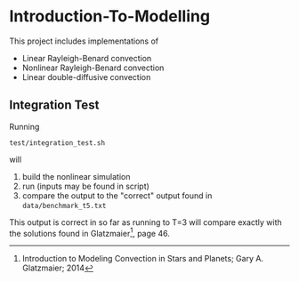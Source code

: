 # Introduction-To-Modelling

This project includes implementations of
* Linear Rayleigh-Benard convection
* Nonlinear Rayleigh-Benard convection
* Linear double-diffusive convection

## Integration Test

Running 
```
test/integration_test.sh
```
will
1. build the nonlinear simulation 
2. run (inputs may be found in script)
3. compare the output to the "correct" output found in `data/benchmark_t5.txt`

This output is correct in so far as running to T=3 will compare exactly with the solutions found in Glatzmaier[^1], page 46.

[^1]: Introduction to Modeling Convection in Stars and Planets; Gary A. Glatzmaier; 2014

